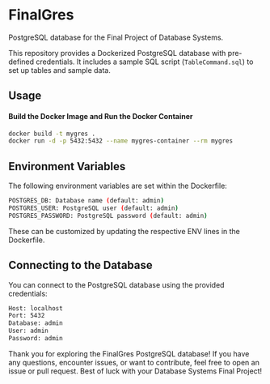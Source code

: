 # FinalGres

PostgreSQL database for the Final Project of Database Systems.

This repository provides a Dockerized PostgreSQL database with pre-defined credentials. It includes a sample SQL script (`TableCommand.sql`) to set up tables and sample data.

## Usage

#### Build the Docker Image and Run the Docker Container

```bash
docker build -t mygres .
docker run -d -p 5432:5432 --name mygres-container --rm mygres
```
## Environment Variables

The following environment variables are set within the Dockerfile:

```bash
POSTGRES_DB: Database name (default: admin)
POSTGRES_USER: PostgreSQL user (default: admin)
POSTGRES_PASSWORD: PostgreSQL password (default: admin)
```
These can be customized by updating the respective ENV lines in the Dockerfile.

## Connecting to the Database
You can connect to the PostgreSQL database using the provided credentials:

```txt
Host: localhost
Port: 5432
Database: admin
User: admin
Password: admin
```


Thank you for exploring the FinalGres PostgreSQL database! If you have any questions, encounter issues, or want to contribute, feel free to open an issue or pull request. Best of luck with your Database Systems Final Project!
